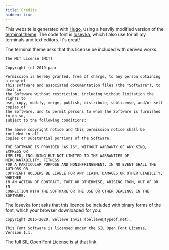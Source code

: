 ```yaml
---
title: Credits
hidden: true
---
```


This website is generated with [Hugo](https://gohugo.io/), using a heavily modified version of the
[terminal theme](https://github.com/panr/hugo-theme-terminal). The code font is
[Iosevka](https://github.com/be5invis/Iosevka), which I also use for all my terminals and text
editors. It's great!

The terminal theme asks that this license be included with derived works:

```
The MIT License (MIT)

Copyright (c) 2019 panr

Permission is hereby granted, free of charge, to any person obtaining a copy of
this software and associated documentation files (the "Software"), to deal in
the Software without restriction, including without limitation the rights to
use, copy, modify, merge, publish, distribute, sublicense, and/or sell copies of
the Software, and to permit persons to whom the Software is furnished to do so,
subject to the following conditions:

The above copyright notice and this permission notice shall be included in all
copies or substantial portions of the Software.

THE SOFTWARE IS PROVIDED "AS IS", WITHOUT WARRANTY OF ANY KIND, EXPRESS OR
IMPLIED, INCLUDING BUT NOT LIMITED TO THE WARRANTIES OF MERCHANTABILITY, FITNESS
FOR A PARTICULAR PURPOSE AND NONINFRINGEMENT. IN NO EVENT SHALL THE AUTHORS OR
COPYRIGHT HOLDERS BE LIABLE FOR ANY CLAIM, DAMAGES OR OTHER LIABILITY, WHETHER
IN AN ACTION OF CONTRACT, TORT OR OTHERWISE, ARISING FROM, OUT OF OR IN
CONNECTION WITH THE SOFTWARE OR THE USE OR OTHER DEALINGS IN THE SOFTWARE.
```

The Iosevka font asks that this licence be included with binary forms of the font, which your
browser downloaded for you:

```
Copyright 2015-2020, Belleve Invis (belleve@typeof.net).

This Font Software is licensed under the SIL Open Font License, Version 1.1.
```

The full [SIL Open Font License](https://scripts.sil.org/cms/scripts/page.php?item_id=OFL_web) is at
that link.
